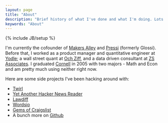 ```yaml
---
layout: page
title: "About"
description: "Brief history of what I've done and what I'm doing. Lots of neat stuff."
keywords: "About"
---
```

{% include JB/setup %}

I'm currently the cofounder of <a href="https://makersalley.com" target="_blank">Makers Alley</a> and <a href="http://getpressi.com" target="_blank">Pressi</a> (formerly Glossi). Before that, I worked as a product manager and quantitative engineer at <a href="http://www.yodle.com" target="_blank">Yodle</a>; a wall street quant at <a href="http://www.ozcap.com" target="_blank">Och Ziff</a>, and a data driven consultant at <a href="http://www.zsassociates.com" target="_blank">ZS Associates</a>. I graduated <a href="http://www.cornell.edu" target="_blank">Cornell</a> in 2005 with two majors - Math and Econ and am pretty much using neither right now.

Here are some side projects I've been hacking around with:
<ul>
    <li><a href="http://www.twirlapp.com" target="_blank">Twirl</a></li>
    <li><a href="http://yahnr.com" target="_blank">Yet Another Hacker News Reader</a></li>
    <li><a href="https://github.com/dangoldin/lawdiff" target="_blank">Lawdiff</a></li>
    <li><a href="http://www.wordsio.com" target="_blank">Wordsio</a></li>
    <li><a href="http://www.gemsofcl.com" target="_blank">Gems of Craigslist</a></li>
    <li>A bunch more on <a href="https://github.com/dangoldin" target="_blank">Github</a></li>
</ul>